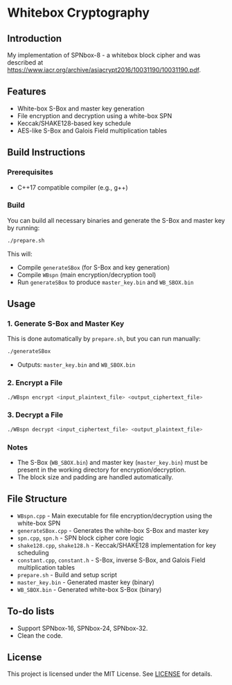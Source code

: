 # Whitebox Cryptography

## Introduction

My implementation of SPNbox-8 - a whitebox block cipher and was described at https://www.iacr.org/archive/asiacrypt2016/10031190/10031190.pdf. 

## Features
- White-box S-Box and master key generation
- File encryption and decryption using a white-box SPN
- Keccak/SHAKE128-based key schedule
- AES-like S-Box and Galois Field multiplication tables

## Build Instructions

### Prerequisites
- C++17 compatible compiler (e.g., g++)

### Build
You can build all necessary binaries and generate the S-Box and master key by running:

```sh
./prepare.sh
```

This will:
- Compile `generateSBox` (for S-Box and key generation)
- Compile `WBspn` (main encryption/decryption tool)
- Run `generateSBox` to produce `master_key.bin` and `WB_SBOX.bin`

## Usage

### 1. Generate S-Box and Master Key

This is done automatically by `prepare.sh`, but you can run manually:

```sh
./generateSBox
```
- Outputs: `master_key.bin` and `WB_SBOX.bin`

### 2. Encrypt a File

```sh
./WBspn encrypt <input_plaintext_file> <output_ciphertext_file>
```

### 3. Decrypt a File

```sh
./WBspn decrypt <input_ciphertext_file> <output_plaintext_file>
```

### Notes
- The S-Box (`WB_SBOX.bin`) and master key (`master_key.bin`) must be present in the working directory for encryption/decryption.
- The block size and padding are handled automatically.

## File Structure

- `WBspn.cpp` - Main executable for file encryption/decryption using the white-box SPN
- `generateSBox.cpp` - Generates the white-box S-Box and master key
- `spn.cpp`, `spn.h` - SPN block cipher core logic
- `shake128.cpp`, `shake128.h` - Keccak/SHAKE128 implementation for key scheduling
- `constant.cpp`, `constant.h` - S-Box, inverse S-Box, and Galois Field multiplication tables
- `prepare.sh` - Build and setup script
- `master_key.bin` - Generated master key (binary)
- `WB_SBOX.bin` - Generated white-box S-Box (binary)

## To-do lists
- Support SPNbox-16, SPNbox-24, SPNbox-32.
- Clean the code.

## License

This project is licensed under the MIT License. See [LICENSE](LICENSE) for details.